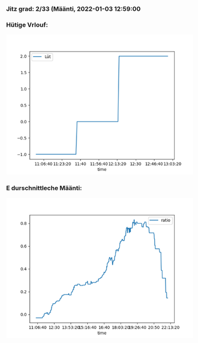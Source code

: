 ### Jitz grad: 2/33 (Määnti, 2022-01-03 12:59:00

### Hütige Vrlouf:
![Graph](Today.png)

### E durschnittleche Määnti:
![Graph](Määnti.png)